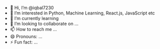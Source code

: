 - 👋 Hi, I’m @iqbal7230
- 👀 I’m interested in Python, Machine Learning, React.js, JavaScript etc
- 🌱 I’m currently learning  
- 💞️ I’m looking to collaborate on ...
- 📫 How to reach me ...
- 😄 Pronouns: ...
- ⚡ Fun fact: ...

<!---
iqbal7230/iqbal7230 is a ✨ special ✨ repository because its `README.md` (this file) appears on your GitHub profile.
You can click the Preview link to take a look at your changes.
--->
